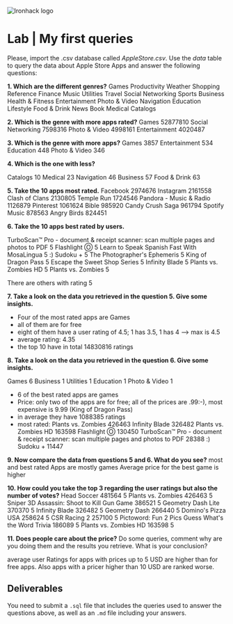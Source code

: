 ![Ironhack logo](https://i.imgur.com/1QgrNNw.png)

# Lab | My first queries

Please, import the .csv database called *AppleStore.csv*. Use the *data* table to query the data about Apple Store Apps and answer the following questions: 

**1. Which are the different genres?**
Games
Productivity
Weather
Shopping
Reference
Finance
Music
Utilities
Travel
Social Networking
Sports
Business
Health & Fitness
Entertainment
Photo & Video
Navigation
Education
Lifestyle
Food & Drink
News
Book
Medical
Catalogs

**2. Which is the genre with more apps rated?**
Games	52877810
Social Networking	7598316
Photo & Video	4998161
Entertainment	4020487

**3. Which is the genre with more apps?**
Games	3857
Entertainment	534
Education	448
Photo & Video	346

**4. Which is the one with less?**

Catalogs	10
Medical	23
Navigation	46
Business	57
Food & Drink	63

**5. Take the 10 apps most rated.**
Facebook	2974676
Instagram	2161558
Clash of Clans	2130805
Temple Run	1724546
Pandora - Music & Radio	1126879
Pinterest	1061624
Bible	985920
Candy Crush Saga	961794
Spotify Music	878563
Angry Birds	824451


**6. Take the 10 apps best rated by users.**

TurboScan™ Pro - document & receipt scanner: scan multiple pages and photos to PDF	5
Flashlight Ⓞ	5
Learn to Speak Spanish Fast With MosaLingua	5
:) Sudoku +	5
The Photographer's Ephemeris	5
King of Dragon Pass	5
Escape the Sweet Shop Series	5
Infinity Blade	5
Plants vs. Zombies HD	5
Plants vs. Zombies	5

There are others with rating 5

**7. Take a look on the data you retrieved in the question 5. Give some insights.**
- Four of the most rated apps are Games
- all of them are for free
- eight of them have a user rating of 4.5; 1 has 3.5, 1 has 4 --> max is 4.5
- average rating: 4.35
- the top 10 have in total 14830816 ratings

**8. Take a look on the data you retrieved in the question 6. Give some insights.**

Games	6
Business	1
Utilities	1
Education	1
Photo & Video	1
- 6 of the best rated apps are games
- Price: only two of the apps are for free; all of the prices are .99:-), most expensive is 9.99 (King of Dragon Pass)
- in average they have 1088385 ratings
- most rated:
Plants vs. Zombies	426463
Infinity Blade	326482
Plants vs. Zombies HD	163598
Flashlight Ⓞ	130450
TurboScan™ Pro - document & receipt scanner: scan multiple pages and photos to PDF	28388
:) Sudoku +	11447

**9. Now compare the data from questions 5 and 6. What do you see?**
most and best rated Apps are mostly games 
Average price for the best game is higher


**10. How could you take the top 3 regarding the user ratings but also the number of votes?**
Head Soccer	481564	5
Plants vs. Zombies	426463	5
Sniper 3D Assassin: Shoot to Kill Gun Game	386521	5
Geometry Dash Lite	370370	5
Infinity Blade	326482	5
Geometry Dash	266440	5
Domino's Pizza USA	258624	5
CSR Racing 2	257100	5
Pictoword: Fun 2 Pics Guess What's the Word Trivia	186089	5
Plants vs. Zombies HD	163598	5

**11. Does people care about the price?** Do some queries, comment why are you doing them and the results you retrieve. What is your conclusion?

average user Ratings for apps with prices up to 5 USD are higher than for free apps. Also apps with a pricer higher than 10 USD are ranked worse.


## Deliverables 
You need to submit a `.sql` file that includes the queries used to answer the questions above, as well as an `.md` file including your answers. 
